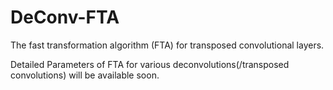 # DeConv-FTA
The fast transformation algorithm (FTA) for transposed convolutional layers.

Detailed Parameters of FTA for various deconvolutions(/transposed convolutions) will be available soon.
